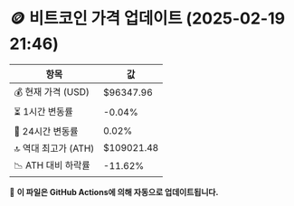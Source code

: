 # 🪙 비트코인 가격 업데이트 (2025-02-19 21:46)

| 항목                | 값 |
|--------------------|----------------|
| 💰 현재 가격 (USD) | $96347.96 |
| ⏳ 1시간 변동률    | -0.04% |
| 📆 24시간 변동률   | 0.02% |
| 🔝 역대 최고가 (ATH) | $109021.48 |
| 📉 ATH 대비 하락률 | -11.62% |

🔄 **이 파일은 GitHub Actions에 의해 자동으로 업데이트됩니다.**
